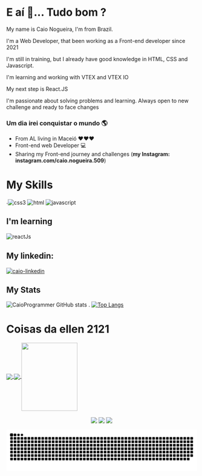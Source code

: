 #  E aí  👋... Tudo bom ?

My name is Caio Nogueira, I'm from Brazil.

I'm a Web Developer, that been working as a Front-end developer since 2021

I'm still in training, but I already have good knowledge in HTML, CSS and Javascript.

I'm learning and working with VTEX and VTEX IO

My next step is React.JS

I'm passionate about solving problems and learning. 
Always open to new challenge and ready to face changes

### Um dia irei conquistar o mundo 🌎

- From AL living in Maceió ❤❤❤
-  Front-end web Developer 💻
- Sharing my Front-end journey and challenges (**my Instagram: instagram.com/caio.nogueira.509**)

# My Skills 
.<img align="center" alt="css3" height="70" width="80" src="https://cdn.jsdelivr.net/gh/devicons/devicon/icons/css3/css3-plain-wordmark.svg" style="max-width:100%">
<img align="center" alt="html" height="70" width="80" src="https://cdn.jsdelivr.net/gh/devicons/devicon/icons/html5/html5-plain-wordmark.svg" style="max-width:100%">
<img align="center" alt="javascript" height="70" width="80" src="https://cdn.jsdelivr.net/gh/devicons/devicon/icons/javascript/javascript-plain.svg" style="max-width:100%">

## I'm learning
<img align="center" alt="reactJs" height="70" width="80" src="https://cdn.jsdelivr.net/gh/devicons/devicon/icons/react/react-original-wordmark.svg" style="max-width:100%">

## My linkedin: <a href="https://www.linkedin.com/in/caio-nogueira-96b773206/">
<img align="center" alt="caio-linkedin" height="30" width="40" src="https://cdn.jsdelivr.net/gh/devicons/devicon/icons/linkedin/linkedin-original.svg" style="max-width:100%">
</a>

## My Stats

![CaioProgrammer GitHub stats](https://github-readme-stats.vercel.app/api?username=caioprogrammer&show_icons=true&theme=radical)
.
[![Top Langs](https://github-readme-stats.vercel.app/api/top-langs/?username=caioprogrammer)](https://github.com/caioprogrammer/github-readme-stats)

# Coisas da ellen 2121

<div>
  <a href="https://github.com/ellen2121">
  <img height="180em"   align="center" src="https://github-readme-stats.vercel.app/api?username=ellen2121&show_icons=true&theme=jolly&include_all_commits=true&count_private=true"/>
  <img height="180em"  align="center" src="https://github-readme-stats.vercel.app/api/top-langs/?username=ellen2121&&layout=compact&hide=shell&theme=jolly"/>

  <img align="center" width="148" height="180" src="https://media1.tenor.com/images/68e8337fb4eb7e40645d832c64762a8b/tenor.gif?itemid=19443613">
</div>
 <br>
<div  align="center"> 
  <a href="https://www.youtube.com/channel/UCSawC0irKSG8W05zahr1i9w" target="_blank"><img src="https://img.shields.io/badge/-Youtube-%23EA4335?style=for-the-badge&logo=youtube&logoColor=white" target="_blank"></a>
  <a href="https://www.instagram.com/caldasflamejantes/" target="_blank"><img src="https://img.shields.io/badge/-Instagram-%23E4405F?style=for-the-badge&logo=instagram&logoColor=white" target="_blank"></a>
  <a href="https://www.linkedin.com/in/ellen-maria-da-silva-caldas-4824b01a7/" target="_blank"><img src="https://img.shields.io/badge/-LinkedIn-%230077B5?style=for-the-badge&logo=linkedin&logoColor=white" target="_blank"></a> 
 
  ![Snake animation](https://github.com/ellen2121/ellen2121/blob/output/github-contribution-grid-snake.svg)
 
</div>




<!--
**caioprogrammer/caioprogrammer** is a ✨ _special_ ✨ repository because its `README.md` (this file) appears on your GitHub profile.

Here are some ideas to get you started:

- 🔭 I’m currently working on ...
- 🌱 I’m currently learning ...
- 👯 I’m looking to collaborate on ...
- 🤔 I’m looking for help with ...
- 💬 Ask me about ...
- 📫 How to reach me: ...
- 😄 Pronouns: ...
- ⚡ Fun fact: ...
-->
